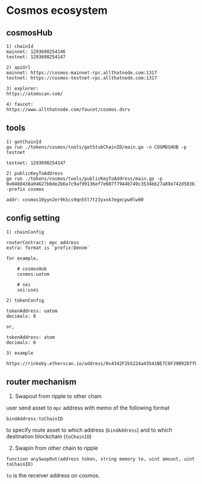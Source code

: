 # Cosmos ecosystem

## cosmosHub

```text
1) chainId
mainnet: 1293698254146
testnet: 1293698254147

2) apiUrl
mainnet: https://cosmos-mainnet-rpc.allthatnode.com:1317
testnet: https://cosmos-testnet-rpc.allthatnode.com:1317

3) explorer:
https://atomscan.com/

4) faucet:
https://www.allthatnode.com/faucet/cosmos.dsrv
```

## tools

```text
1) getChainId
go run ./tokens/cosmos/tools/getStubChainID/main.go -n COSMOSHUB -p testnet

testnet: 1293698254147

2) publicKeyToAddress
go run ./tokens/cosmos/tools/publicKeyToAddress/main.go -p 0x0468438a94627b0de2b6a7c9af99136ef7e607f7944b749c3534bb27a89e742d583b1c8b3aecfae45dea2ac58730aa6ba654c73c435d44755e5cd1500c8f4d036b -prefix cosmos

addr: cosmos10yyn2er9k5cs9qn55l7t23yxxk7egecpw9lw90
```

## config setting

```text
1) chainConfig

routerContract: mpc address
extra: format is `prefix:Denom`

for example,

    # cosmosHub
    cosmos:uatom

    # sei
    sei:usei

2) tokenConfig

tokenAddress: uatom
decimals: 0

or,

tokenAddress: atom
decimals: 6

3) example

https://rinkeby.etherscan.io/address/0x4342F2b5224a43541BE7C8F39B92D7fEaA74d038
```

## router mechanism

1. Swapout from ripple to other chain

user send asset to `mpc` address with memo of the following format

```
bindAddress:toChainID
```

to specify route asset to which address (`bindAddress`)
and to which destination blockchain (`toChainID`)


2. Swapin from other chain to ripple

```solidity
function anySwapOut(address token, string memory to, uint amount, uint toChainID)
```

`to` is the receiver address on cosmos.
